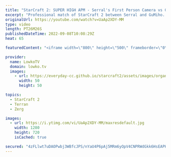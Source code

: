 ```yaml
---
title: "StarCraft 2: SUPER HIGH APM - Serral's First Person Camera vs GuMiho!"
excerpt: "Professional match of StarCraft 2 between Serral and GuMiho. I do this cast completely from Serral's point of view, allowing us to have a look at what he sees during a match of SC2.  Support my work on Patreon: https://www.patreon.com/lowkotv Become a YouTube member: https://lowko.tv/join  More Lowko:"
originalUrl: https://youtube.com/watch?v=UaAp2XDY-MM
type: video
length: PT26M26S
publishedDateTime: 2022-09-08T10:08:29Z
heat: 65

featuredContent: "<iframe width=\"800\" height=\"500\" frameborder=\"0\" src=\"https://www.youtube.com/embed/UaAp2XDY-MM\" allow=\"accelerometer; autoplay; encrypted-media; gyroscope; picture-in-picture\" allowfullscreen></iframe>"

provider:
  name: LowkoTV
  domain: lowko.tv
  images:
    - url: https://everyday-cc.github.io/starcraft2/assets/images/organizations/lowko.tv-50x50.jpg
      width: 50
      height: 50

topics:
  - StarCraft 2
  - Terran
  - Zerg

images:
  - url: https://i.ytimg.com/vi/UaAp2XDY-MM/maxresdefault.jpg
    width: 1280
    height: 720
    isCached: true

secured: "4zFLlwt7uDAOPwbj3WBfcJPS/nYaU4P6pAj5MRm6yOpV4CNPRWdGkk6HsEAPHGhm9u8jaKl5t5tbhuzcITkPYK3dHl3F955KGg5HwyfRk9lvApL0JRWJ0XUaJ0+8XjcfhCb7maCbcT9eAyI+JWetj7yNILHpnulaSWOvVFA2NO9/+A8v3byWIqHMMXnxklvlP73KXBLbvVL6MQ4cHn5F8MLgun9iNrTsAGpaA1ZAjRMXEPH9UMcvxCMYFqZHctD3nkxwMt9XxPwwprGiSgiaMIxtO15CIx5JfgEzTzVFmzq81F7xuZ1JYSdqNtPfz/YvrDyYvwKS7N0ba65EARKXoAmwN4erdG4KjOJcils76kDBEIz+eyaTq2BbjsxFuPUpwtbhTJ5QCM0Qbi3x0bDzAl5iQVnoaqoRrWbkLlz4gHfElH3MaAF2pZsTYINgAuO/;U2roLLi4lzBMqLbSedRNoQ=="
---
```


